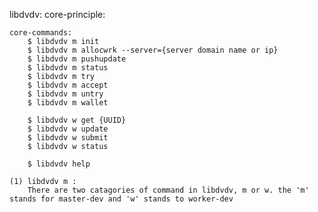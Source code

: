 libdvdv:
    core-principle:
        

    core-commands:
        $ libdvdv m init
        $ libdvdv m allocwrk --server={server domain name or ip}
        $ libdvdv m pushupdate
        $ libdvdv m status
        $ libdvdv m try
        $ libdvdv m accept
        $ libdvdv m untry
        $ libdvdv m wallet
        
        $ libdvdv w get {UUID}
        $ libdvdv w update 
        $ libdvdv w submit
        $ libdvdv w status

        $ libdvdv help
    
    (1) libdvdv m :
        There are two catagories of command in libdvdv, m or w. the 'm' stands for master-dev and 'w' stands to worker-dev
        

